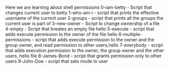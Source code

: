 Here we are learning about shell permissions
0-iam-betty - Script that changes current user to betty
1-who-am-i - script that prints the effective username of the current user
2-groups - script that prints all the groups the current user is part of
3-new-owner - Script to change ownership of a file
4-empty - Script that breates an empty file hello
5-execute - script that adds execute permission to the owner of the file hello
6-multiple-permissions -  script that adds execute permission to the owner and the group owner, and read permission to other users,hello
7-everybody - script that adds execution permission to the owner, the group owner and the other users, hello file
8-James-Bond - script that grants permission only to other users
9-John-Doe - script that sets mode to user
